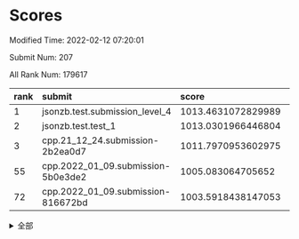 # Scores

Modified Time: 2022-02-12 07:20:01

Submit Num: 207

All Rank Num: 179617

| rank |               submit               |       score        |       sigma        | pk_num |
| :--- | :--------------------------------- | :----------------- | :----------------- | :----- |
| 1    | jsonzb.test.submission_level_4     | 1013.4631072829989 | 0.8110769530536726 | 3469   |
| 2    | jsonzb.test.test_1                 | 1013.0301966446804 | 0.8261216171281962 | 3468   |
| 3    | cpp.21_12_24.submission-2b2ea0d7   | 1011.7970953602975 | 0.7764680126792249 | 3468   |
| 55   | cpp.2022_01_09.submission-5b0e3de2 | 1005.083064705652  | 0.7253908032528504 | 3474   |
| 72   | cpp.2022_01_09.submission-816672bd | 1003.5918438147053 | 0.7163358840827884 | 3473   |


<details>
<summary>全部</summary>

| rank |                 submit                 |       score        |       sigma        | pk_num |
| :--- | :------------------------------------- | :----------------- | :----------------- | :----- |
| 1    | jsonzb.test.submission_level_4         | 1013.4631072829989 | 0.8110769530536726 | 3469   |
| 2    | jsonzb.test.test_1                     | 1013.0301966446804 | 0.8261216171281962 | 3468   |
| 3    | cpp.21_12_24.submission-2b2ea0d7       | 1011.7970953602975 | 0.7764680126792249 | 3468   |
| 4    | gobigger.level_3.submission_level_3_13 | 1011.5975126736708 | 0.77730363508465   | 3472   |
| 5    | gobigger.level_3.submission_level_3_40 | 1011.3224638532187 | 0.7968775627696051 | 3470   |
| 6    | gobigger.level_3.submission_level_3_7  | 1011.2134707002623 | 0.7557101339427592 | 3473   |
| 7    | gobigger.level_3.submission_level_3_20 | 1011.1352100679366 | 0.7793873529038133 | 3467   |
| 8    | gobigger.level_3.submission_level_3_21 | 1011.0842681349329 | 0.7626964443267045 | 3472   |
| 9    | gobigger.level_3.submission_level_3_46 | 1011.0730608634469 | 0.7611899128563283 | 3465   |
| 10   | gobigger.level_3.submission_level_3_38 | 1011.0671815500381 | 0.7736148591075221 | 3469   |
| 11   | gobigger.level_3.submission_level_3_44 | 1010.9833835373136 | 0.77596303776022   | 3471   |
| 12   | gobigger.level_3.submission_level_3_18 | 1010.6918534632549 | 0.7446724137414377 | 3468   |
| 13   | gobigger.level_3.submission_level_3_11 | 1010.652342291911  | 0.7805218659195646 | 3475   |
| 14   | gobigger.level_3.submission_level_3_8  | 1010.5266450546046 | 0.7472431534856803 | 3473   |
| 15   | gobigger.level_3.submission_level_3_45 | 1010.4857742758466 | 0.76707574998096   | 3472   |
| 16   | gobigger.level_3.submission_level_3_48 | 1010.4357925700742 | 0.7655425422133072 | 3470   |
| 17   | gobigger.level_3.submission_level_3_17 | 1010.3489332932545 | 0.757423090559107  | 3470   |
| 18   | gobigger.level_3.submission_level_3_26 | 1010.3461212009919 | 0.7384673364376457 | 3470   |
| 19   | gobigger.level_3.submission_level_3_28 | 1010.3421531937272 | 0.7639461656704752 | 3469   |
| 20   | gobigger.level_3.submission_level_3_16 | 1010.3351514742998 | 0.7693963229403249 | 3468   |
| 21   | gobigger.level_3.submission_level_3_41 | 1010.150314524205  | 0.7673477818129152 | 3471   |
| 22   | gobigger.level_3.submission_level_3_9  | 1010.1161996343786 | 0.7565677297519212 | 3470   |
| 23   | gobigger.level_3.submission_level_3_32 | 1010.1138108764545 | 0.7612840297945896 | 3469   |
| 24   | gobigger.level_3.submission_level_3_29 | 1010.0976409880017 | 0.7598779133900251 | 3471   |
| 25   | gobigger.level_3.submission_level_3_14 | 1010.0685571467747 | 0.7465153725967466 | 3470   |
| 26   | gobigger.level_3.submission_level_3_15 | 1010.0602897723002 | 0.752240147868722  | 3473   |
| 27   | gobigger.level_3.submission_level_3_35 | 1010.0099286537846 | 0.7772317537836083 | 3472   |
| 28   | gobigger.level_3.submission_level_3_27 | 1009.9826616142915 | 0.747539940875719  | 3468   |
| 29   | gobigger.level_3.submission_level_3_2  | 1009.9598986087442 | 0.7527994712880443 | 3475   |
| 30   | gobigger.level_3.submission_level_3_39 | 1009.8944811932905 | 0.7557436583702746 | 3471   |
| 31   | gobigger.level_3.submission_level_3_30 | 1009.8821314646218 | 0.7778564030045128 | 3472   |
| 32   | gobigger.level_3.submission_level_3_5  | 1009.8476604404264 | 0.7592037048340625 | 3471   |
| 33   | gobigger.level_3.submission_level_3_31 | 1009.8223346171059 | 0.7641719135220606 | 3470   |
| 34   | gobigger.level_3.submission_level_3_19 | 1009.8175557956782 | 0.7641492243701266 | 3469   |
| 35   | gobigger.level_3.submission_level_3_37 | 1009.7996183735316 | 0.7446524615151489 | 3472   |
| 36   | gobigger.level_3.submission_level_3_42 | 1009.7942155901692 | 0.7545205614500546 | 3470   |
| 37   | gobigger.level_3.submission_level_3_43 | 1009.7193825874584 | 0.7425335233306295 | 3471   |
| 38   | gobigger.level_3.submission_level_3_1  | 1009.6167144528007 | 0.7572348778322744 | 3472   |
| 39   | gobigger.level_3.submission_level_3_3  | 1009.546480212406  | 0.7477789160412865 | 3472   |
| 40   | gobigger.level_3.submission_level_3_34 | 1009.4354327194043 | 0.7497013489059183 | 3472   |
| 41   | gobigger.level_3.submission_level_3_36 | 1009.3254730220939 | 0.7448384630377968 | 3473   |
| 42   | gobigger.level_3.submission_level_3_23 | 1009.3214559295554 | 0.7398321717851414 | 3471   |
| 43   | gobigger.level_3.submission_level_3_12 | 1009.2776159185198 | 0.7572471729626027 | 3472   |
| 44   | gobigger.level_3.submission_level_3_24 | 1009.1673203513861 | 0.7199611832361872 | 3468   |
| 45   | gobigger.level_3.submission_level_3_6  | 1009.0824040052611 | 0.738624911622916  | 3470   |
| 46   | gobigger.level_3.submission_level_3_25 | 1009.0640209396206 | 0.7282168621292157 | 3472   |
| 47   | gobigger.level_3.submission_level_3_49 | 1009.0127484943922 | 0.7404622139411083 | 3472   |
| 48   | gobigger.level_3.submission_level_3_22 | 1008.9664883603573 | 0.7602183639520098 | 3472   |
| 49   | gobigger.level_3.submission_level_3_4  | 1008.7708200718259 | 0.751445212990183  | 3474   |
| 50   | gobigger.level_3.submission_level_3_0  | 1008.4318039766248 | 0.7374360889021931 | 3471   |
| 51   | gobigger.level_3.submission_level_3_10 | 1008.3885962144784 | 0.7395569332050936 | 3472   |
| 52   | gobigger.level_3.submission_level_3_47 | 1008.3677652584851 | 0.7329723551512287 | 3473   |
| 53   | gobigger.level_3.submission_level_3_33 | 1008.0334091361581 | 0.7438403530507834 | 3466   |
| 54   | gobigger.level_1.submission_level_1_34 | 1005.7083922407826 | 0.7461408456907799 | 3467   |
| 55   | cpp.2022_01_09.submission-5b0e3de2     | 1005.083064705652  | 0.7253908032528504 | 3474   |
| 56   | gobigger.level_1.submission_level_1_35 | 1004.6032898155837 | 0.7273132020475206 | 3469   |
| 57   | gobigger.level_1.submission_level_1_30 | 1004.3325504876342 | 0.7196791370787706 | 3475   |
| 58   | gobigger.level_1.submission_level_1_19 | 1004.3108863422393 | 0.7184002145917536 | 3472   |
| 59   | gobigger.level_1.submission_level_1_20 | 1004.2733404506305 | 0.7187985504827633 | 3474   |
| 60   | gobigger.level_1.submission_level_1_9  | 1004.2540945172974 | 0.7172894704126916 | 3466   |
| 61   | gobigger.level_1.submission_level_1_15 | 1004.1887496896436 | 0.7288685283537487 | 3469   |
| 62   | gobigger.level_1.submission_level_1_36 | 1004.1595505303936 | 0.7166857753023612 | 3468   |
| 63   | gobigger.level_1.submission_level_1_5  | 1004.1316400615408 | 0.7196578039745198 | 3472   |
| 64   | gobigger.level_1.submission_level_1_37 | 1004.1188511855115 | 0.7114166607212443 | 3470   |
| 65   | gobigger.level_1.submission_level_1_16 | 1004.0505697426526 | 0.7237463343929826 | 3467   |
| 66   | gobigger.level_1.submission_level_1_22 | 1004.010270425366  | 0.7184261707136181 | 3467   |
| 67   | gobigger.level_1.submission_level_1_4  | 1003.9541271754867 | 0.7076220357293944 | 3469   |
| 68   | gobigger.level_1.submission_level_1_21 | 1003.9449122049588 | 0.7111274789586112 | 3472   |
| 69   | gobigger.level_1.submission_level_1_39 | 1003.8867489258098 | 0.7259902168660196 | 3474   |
| 70   | gobigger.level_1.submission_level_1_33 | 1003.7195254399034 | 0.7105578096934825 | 3470   |
| 71   | gobigger.level_1.submission_level_1_23 | 1003.6724434056819 | 0.7053670286277682 | 3465   |
| 72   | cpp.2022_01_09.submission-816672bd     | 1003.5918438147053 | 0.7163358840827884 | 3473   |
| 73   | gobigger.level_1.submission_level_1_29 | 1003.5848587376469 | 0.7225378090278766 | 3468   |
| 74   | gobigger.level_1.submission_level_1_6  | 1003.5794312984574 | 0.7153440887292637 | 3468   |
| 75   | gobigger.level_1.submission_level_1_28 | 1003.4753921319104 | 0.7277532200851847 | 3470   |
| 76   | gobigger.level_1.submission_level_1_8  | 1003.4642293966155 | 0.7155908289591777 | 3471   |
| 77   | gobigger.level_1.submission_level_1_14 | 1003.2828221794504 | 0.7122060860359078 | 3471   |
| 78   | gobigger.level_1.submission_level_1_45 | 1003.2537343264402 | 0.7222245529392004 | 3469   |
| 79   | gobigger.level_1.submission_level_1_48 | 1003.2078950767977 | 0.7264990563133    | 3476   |
| 80   | gobigger.level_1.submission_level_1_47 | 1003.1776627167902 | 0.7283025250272946 | 3475   |
| 81   | gobigger.level_1.submission_level_1_25 | 1003.1772074500293 | 0.7172220994110678 | 3469   |
| 82   | gobigger.level_1.submission_level_1_10 | 1003.1581002289003 | 0.72904982176563   | 3473   |
| 83   | gobigger.level_1.submission_level_1_18 | 1003.1428602604061 | 0.706173189835732  | 3475   |
| 84   | gobigger.level_1.submission_level_1_11 | 1003.1221844935969 | 0.712501041475742  | 3471   |
| 85   | gobigger.level_1.submission_level_1_43 | 1003.1221747363811 | 0.7216483891266668 | 3473   |
| 86   | gobigger.level_1.submission_level_1_40 | 1003.1039221558286 | 0.7128523670635452 | 3470   |
| 87   | gobigger.level_1.submission_level_1_41 | 1003.0950678614706 | 0.713247917932797  | 3472   |
| 88   | gobigger.level_1.submission_level_1_32 | 1002.9945879445806 | 0.7186718580910646 | 3473   |
| 89   | gobigger.level_1.submission_level_1_1  | 1002.9938311871897 | 0.7230538226304937 | 3468   |
| 90   | gobigger.level_1.submission_level_1_24 | 1002.7512390880228 | 0.7124057718515564 | 3473   |
| 91   | gobigger.level_1.submission_level_1_3  | 1002.7174476150961 | 0.7149660878599821 | 3464   |
| 92   | gobigger.level_1.submission_level_1_31 | 1002.7050851240067 | 0.706483836751576  | 3470   |
| 93   | gobigger.level_1.submission_level_1_49 | 1002.646767863184  | 0.7088148597815526 | 3468   |
| 94   | gobigger.level_1.submission_level_1_2  | 1002.5910019004297 | 0.7186190441869932 | 3469   |
| 95   | gobigger.level_1.submission_level_1_38 | 1002.5890772629652 | 0.7190273502567659 | 3468   |
| 96   | gobigger.level_1.submission_level_1_0  | 1002.4031956927915 | 0.7148285782899634 | 3474   |
| 97   | gobigger.level_1.submission_level_1_44 | 1002.3960274709987 | 0.7284715610731538 | 3473   |
| 98   | gobigger.level_1.submission_level_1_46 | 1002.3094381578352 | 0.7207388244760353 | 3471   |
| 99   | gobigger.level_1.submission_level_1_13 | 1002.2838712423301 | 0.7173476146027028 | 3474   |
| 100  | gobigger.level_1.submission_level_1_26 | 1002.2765054946457 | 0.7107008259670663 | 3466   |
| 101  | gobigger.level_1.submission_level_1_27 | 1002.1683908721352 | 0.721867051283678  | 3471   |
| 102  | gobigger.level_1.submission_level_1_42 | 1002.019929281088  | 0.7049756368804097 | 3473   |
| 103  | gobigger.level_1.submission_level_1_17 | 1001.9801205668417 | 0.704118605660729  | 3476   |
| 104  | gobigger.level_1.submission_level_1_12 | 1001.9543980441363 | 0.724575060343146  | 3472   |
| 105  | gobigger.level_1.submission_level_1_7  | 1001.6377123635494 | 0.7094572853167372 | 3469   |
| 106  | gobigger.random.submission_random_7    | 997.816832514735   | 0.7089036003305071 | 3470   |
| 107  | gobigger.random.submission_random_15   | 997.5418728355463  | 0.7161109885385267 | 3472   |
| 108  | gobigger.random.submission_random_36   | 997.2655548806257  | 0.6992106767904187 | 3475   |
| 109  | gobigger.random.submission_random_0    | 997.1114804194104  | 0.696919349810144  | 3472   |
| 110  | gobigger.random.submission_random_2    | 997.0678622376809  | 0.7024723857360258 | 3473   |
| 111  | gobigger.random.submission_random_16   | 997.0000541366635  | 0.7020642184668224 | 3467   |
| 112  | gobigger.random.submission_random_24   | 996.8858381371479  | 0.7154655549128909 | 3468   |
| 113  | gobigger.random.submission_random_13   | 996.8249927854804  | 0.7227526744646571 | 3470   |
| 114  | gobigger.random.submission_random_6    | 996.7267806492274  | 0.7100495182300233 | 3469   |
| 115  | gobigger.random.submission_random_5    | 996.6945026159729  | 0.7167600640051374 | 3467   |
| 116  | gobigger.random.submission_random_39   | 996.5711413628867  | 0.7048533909094734 | 3477   |
| 117  | gobigger.random.submission_random_3    | 996.5658297112794  | 0.7094062229826177 | 3472   |
| 118  | gobigger.random.submission_random_48   | 996.5197835195513  | 0.7026046261978998 | 3468   |
| 119  | gobigger.random.submission_random_18   | 996.5136677106934  | 0.7188976951489591 | 3474   |
| 120  | gobigger.random.submission_random_4    | 996.4252732125339  | 0.7074294085677052 | 3467   |
| 121  | gobigger.random.submission_random_29   | 996.3286716895851  | 0.7104857085103802 | 3470   |
| 122  | gobigger.random.submission_random_19   | 996.299039319672   | 0.7186407834929915 | 3470   |
| 123  | gobigger.random.submission_random_44   | 996.2239411258682  | 0.7186713831474386 | 3471   |
| 124  | gobigger.random.submission_random_11   | 996.1635312930838  | 0.7142176777632087 | 3469   |
| 125  | gobigger.random.submission_random_1    | 996.1580168208887  | 0.7099872109308402 | 3467   |
| 126  | gobigger.random.submission_random_33   | 996.1328472916258  | 0.7107752050238922 | 3476   |
| 127  | gobigger.random.submission_random_32   | 996.0976281975184  | 0.7214338470702093 | 3473   |
| 128  | gobigger.random.submission_random_21   | 996.0714033184073  | 0.7030043585358472 | 3473   |
| 129  | gobigger.random.submission_random_43   | 996.0281448827814  | 0.7075769261163163 | 3475   |
| 130  | gobigger.random.submission_random_35   | 995.990126623981   | 0.7088465176210341 | 3472   |
| 131  | gobigger.random.submission_random_30   | 995.9287355795681  | 0.7160696564429244 | 3472   |
| 132  | gobigger.random.submission_random_25   | 995.8912907591889  | 0.7063196655549145 | 3470   |
| 133  | gobigger.random.submission_random_27   | 995.8124037349023  | 0.7159120918417151 | 3472   |
| 134  | gobigger.random.submission_random_26   | 995.7743853552553  | 0.7109203091036167 | 3469   |
| 135  | gobigger.random.submission_random_28   | 995.7355722843065  | 0.7224197990540803 | 3470   |
| 136  | gobigger.random.submission_random_41   | 995.7255471637039  | 0.7145247947177492 | 3471   |
| 137  | gobigger.random.submission_random_23   | 995.7209558452827  | 0.7022659827217947 | 3471   |
| 138  | gobigger.random.submission_random_40   | 995.6702663441575  | 0.7172188378310208 | 3468   |
| 139  | gobigger.random.submission_random_8    | 995.5785729751101  | 0.7119317477775703 | 3465   |
| 140  | gobigger.random.submission_random_9    | 995.5147575703809  | 0.7110167363969717 | 3470   |
| 141  | gobigger.random.submission_random_45   | 995.5097543658156  | 0.7193010350169662 | 3469   |
| 142  | gobigger.random.submission_random_37   | 995.5047861141805  | 0.7020532960256901 | 3470   |
| 143  | gobigger.random.submission_random_22   | 995.4998374048399  | 0.7152909719991378 | 3473   |
| 144  | gobigger.random.submission_random_17   | 995.4287918139621  | 0.7012084545485683 | 3469   |
| 145  | gobigger.random.submission_random_42   | 995.4264087714492  | 0.7104962363079992 | 3472   |
| 146  | gobigger.random.submission_random_14   | 995.4211524910824  | 0.713510351093872  | 3472   |
| 147  | gobigger.random.submission_random_47   | 995.3237734018396  | 0.7109517221119186 | 3473   |
| 148  | gobigger.random.submission_random_49   | 995.2451309080584  | 0.7185030697884984 | 3472   |
| 149  | gobigger.random.submission_random_34   | 995.0834364622564  | 0.7227264869495537 | 3471   |
| 150  | gobigger.random.submission_random_10   | 994.8304340669252  | 0.7065193823317354 | 3471   |
| 151  | gobigger.random.submission_random_20   | 994.7598842061986  | 0.7092062239589559 | 3468   |
| 152  | gobigger.random.submission_random_38   | 994.6157788323893  | 0.7143478538846156 | 3466   |
| 153  | gobigger.random.submission_random_46   | 994.530148882047   | 0.7128017679254975 | 3471   |
| 154  | gobigger.random.submission_random_12   | 994.3711057800869  | 0.7286850595388723 | 3469   |
| 155  | gobigger.random.submission_random_31   | 993.8359505654739  | 0.7276918889933683 | 3471   |
| 156  | gobigger.level_2.submission_level_2_35 | 993.7767321155038  | 0.7389052461503002 | 3470   |
| 157  | gobigger.level_2.submission_level_2_1  | 993.5825907815201  | 0.7460758082838915 | 3473   |
| 158  | gobigger.level_2.submission_level_2_5  | 993.422425675933   | 0.7307703669755213 | 3471   |
| 159  | gobigger.level_2.submission_level_2_27 | 993.3027645815412  | 0.7362495178190535 | 3472   |
| 160  | gobigger.level_2.submission_level_2_10 | 993.1337135493083  | 0.7402350554952735 | 3474   |
| 161  | gobigger.level_2.submission_level_2_45 | 993.1330695484038  | 0.7298590243277839 | 3472   |
| 162  | gobigger.level_2.submission_level_2_17 | 993.0811463572383  | 0.7347436494843592 | 3471   |
| 163  | gobigger.level_2.submission_level_2_14 | 993.0794155261112  | 0.7304973772344002 | 3473   |
| 164  | gobigger.level_2.submission_level_2_20 | 993.0079347662794  | 0.7319662545336459 | 3475   |
| 165  | gobigger.level_2.submission_level_2_18 | 992.9236394615082  | 0.747467603593912  | 3467   |
| 166  | gobigger.level_2.submission_level_2_6  | 992.8371033666997  | 0.7437923363108797 | 3474   |
| 167  | gobigger.level_2.submission_level_2_39 | 992.8293441822185  | 0.7478663703306018 | 3470   |
| 168  | gobigger.level_2.submission_level_2_38 | 992.80227974381    | 0.7391820627567062 | 3471   |
| 169  | gobigger.level_2.submission_level_2_42 | 992.7934056609823  | 0.7424012351326617 | 3467   |
| 170  | gobigger.level_2.submission_level_2_16 | 992.6677157678057  | 0.7241099950499427 | 3472   |
| 171  | gobigger.level_2.submission_level_2_41 | 992.5742085914694  | 0.7488084497868878 | 3477   |
| 172  | gobigger.level_2.submission_level_2_9  | 992.4548914926722  | 0.7466739867333768 | 3469   |
| 173  | gobigger.level_2.submission_level_2_49 | 992.4421374820367  | 0.7627690990061414 | 3474   |
| 174  | gobigger.level_2.submission_level_2_37 | 992.4418093147298  | 0.7529443492549749 | 3470   |
| 175  | gobigger.level_2.submission_level_2_24 | 992.3933153312804  | 0.7463749543585635 | 3473   |
| 176  | gobigger.level_2.submission_level_2_25 | 992.3551657883571  | 0.7321018930881528 | 3468   |
| 177  | gobigger.level_2.submission_level_2_13 | 992.335936069414   | 0.742679351878227  | 3465   |
| 178  | gobigger.level_2.submission_level_2_4  | 992.2483124093316  | 0.7438745476354176 | 3476   |
| 179  | gobigger.level_2.submission_level_2_44 | 992.1608615804073  | 0.7567212959709665 | 3473   |
| 180  | gobigger.level_2.submission_level_2_40 | 992.1427696938886  | 0.7436087809968382 | 3471   |
| 181  | gobigger.level_2.submission_level_2_32 | 992.0738808043327  | 0.7429682840451819 | 3472   |
| 182  | gobigger.level_2.submission_level_2_47 | 992.071224090645   | 0.7305821590115494 | 3473   |
| 183  | gobigger.level_2.submission_level_2_12 | 992.0489658408964  | 0.772487017401565  | 3472   |
| 184  | gobigger.level_2.submission_level_2_30 | 991.928196672762   | 0.749070988414673  | 3469   |
| 185  | gobigger.level_2.submission_level_2_48 | 991.8738491990557  | 0.7449823997401934 | 3469   |
| 186  | gobigger.level_2.submission_level_2_19 | 991.7821208069843  | 0.7518727015476686 | 3473   |
| 187  | gobigger.level_2.submission_level_2_23 | 991.6628832503701  | 0.7617573946597148 | 3468   |
| 188  | gobigger.level_2.submission_level_2_46 | 991.5572212861991  | 0.7689522842765004 | 3468   |
| 189  | gobigger.level_2.submission_level_2_22 | 991.5027986037362  | 0.7474781341922819 | 3475   |
| 190  | gobigger.level_2.submission_level_2_31 | 991.4246114628695  | 0.723589875406171  | 3475   |
| 191  | gobigger.level_2.submission_level_2_36 | 991.4201128812618  | 0.7495946009450934 | 3470   |
| 192  | gobigger.level_2.submission_level_2_0  | 991.400487932703   | 0.7507369720435585 | 3476   |
| 193  | gobigger.level_2.submission_level_2_26 | 991.3675622348159  | 0.7431706127767704 | 3469   |
| 194  | gobigger.level_2.submission_level_2_43 | 991.3133529913736  | 0.7601603095203102 | 3468   |
| 195  | gobigger.level_2.submission_level_2_3  | 991.2848472541855  | 0.7504246742408427 | 3470   |
| 196  | gobigger.level_2.submission_level_2_2  | 991.2775885643559  | 0.7504436239168003 | 3474   |
| 197  | gobigger.level_2.submission_level_2_34 | 991.2211866338746  | 0.7559709878002636 | 3470   |
| 198  | gobigger.level_2.submission_level_2_15 | 991.048694515551   | 0.7585758030217322 | 3467   |
| 199  | gobigger.level_2.submission_level_2_28 | 991.0104004340722  | 0.748033522572484  | 3470   |
| 200  | gobigger.level_2.submission_level_2_21 | 990.9435505495993  | 0.7557403862831592 | 3478   |
| 201  | gobigger.level_2.submission_level_2_8  | 990.7266093368031  | 0.754440287822887  | 3469   |
| 202  | gobigger.level_2.submission_level_2_29 | 990.6239127063662  | 0.7488231307816465 | 3475   |
| 203  | gobigger.level_2.submission_level_2_7  | 990.549468993339   | 0.7740842503717288 | 3471   |
| 204  | gobigger.level_2.submission_level_2_33 | 990.100788320777   | 0.7596188041643571 | 3472   |
| 205  | gobigger.level_2.submission_level_2_11 | 990.0666346596948  | 0.7654693865811677 | 3468   |
| 206  | gobigger.none.submission_none_1        | 979.7535330770548  | 1.2237687033331632 | 3474   |
| 207  | gobigger.none.submission_none_0        | 976.1030796200253  | 1.3678927353474186 | 3474   |

</details>